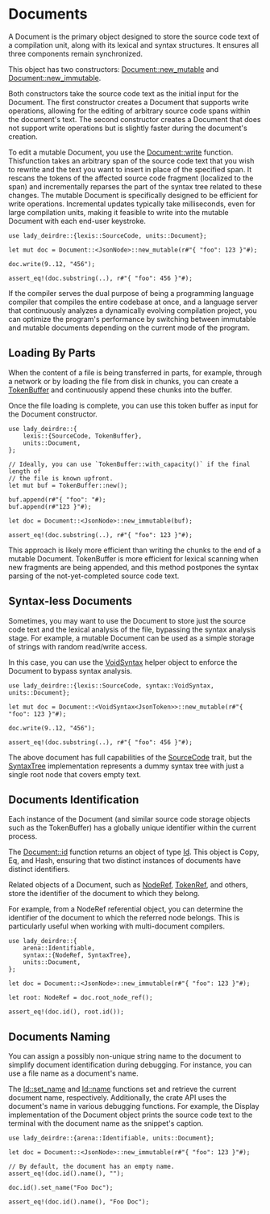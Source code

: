 <!------------------------------------------------------------------------------
  This file is part of "Lady Deirdre", a compiler front-end foundation
  technology.

  This work is proprietary software with source-available code.

  To copy, use, distribute, or contribute to this work, you must agree to
  the terms of the General License Agreement:

  https://github.com/Eliah-Lakhin/lady-deirdre/blob/master/EULA.md

  The agreement grants a Basic Commercial License, allowing you to use
  this work in non-commercial and limited commercial products with a total
  gross revenue cap. To remove this commercial limit for one of your
  products, you must acquire a Full Commercial License.

  If you contribute to the source code, documentation, or related materials,
  you must grant me an exclusive license to these contributions.
  Contributions are governed by the "Contributions" section of the General
  License Agreement.

  Copying the work in parts is strictly forbidden, except as permitted
  under the General License Agreement.

  If you do not or cannot agree to the terms of this Agreement,
  do not use this work.

  This work is provided "as is", without any warranties, express or implied,
  except where such disclaimers are legally invalid.

  Copyright (c) 2024 Ilya Lakhin (Илья Александрович Лахин).
  All rights reserved.
------------------------------------------------------------------------------->

# Documents

A Document is the primary object designed to store the source code text of a
compilation unit, along with its lexical and syntax structures. It ensures all
three components remain synchronized.

This object has two
constructors: [Document::new_mutable](https://docs.rs/lady-deirdre/2.0.1/lady_deirdre/units/enum.Document.html#method.new_mutable)
and [Document::new_immutable](https://docs.rs/lady-deirdre/2.0.1/lady_deirdre/units/enum.Document.html#method.new_immutable).

Both constructors take the source code text as the initial input for the
Document. The first constructor creates a Document that supports write
operations, allowing for the editing of arbitrary source code spans within the
document's text. The second constructor creates a Document that does not support
write operations but is slightly faster during the document's creation.

To edit a mutable Document, you use
the [Document::write](https://docs.rs/lady-deirdre/2.0.1/lady_deirdre/units/enum.Document.html#method.write)
function. Thisfunction takes an arbitrary span of the source code text that you
wish to rewrite and the text you want to insert in place of the specified span.
It rescans the tokens of the affected source code fragment (localized to the
span) and incrementally reparses the part of the syntax tree related to these
changes. The mutable Document is specifically designed to be efficient for write
operations. Incremental updates typically take milliseconds, even for large
compilation units, making it feasible to write into the mutable Document with
each end-user keystroke.

```rust,noplayground
use lady_deirdre::{lexis::SourceCode, units::Document};

let mut doc = Document::<JsonNode>::new_mutable(r#"{ "foo": 123 }"#);

doc.write(9..12, "456");

assert_eq!(doc.substring(..), r#"{ "foo": 456 }"#);
```

If the compiler serves the dual purpose of being a programming language compiler
that compiles the entire codebase at once, and a language server that
continuously analyzes a dynamically evolving compilation project, you can
optimize the program's performance by switching between immutable and mutable
documents depending on the current mode of the program.

## Loading By Parts

When the content of a file is being transferred in parts, for example, through a
network or by loading the file from disk in chunks, you can create
a [TokenBuffer](https://docs.rs/lady-deirdre/2.0.1/lady_deirdre/lexis/struct.TokenBuffer.html)
and continuously append these chunks into the buffer.

Once the file loading is complete, you can use this token buffer as input for
the Document constructor.

```rust,noplayground
use lady_deirdre::{
    lexis::{SourceCode, TokenBuffer},
    units::Document,
};

// Ideally, you can use `TokenBuffer::with_capacity()` if the final length of
// the file is known upfront.
let mut buf = TokenBuffer::new();

buf.append(r#"{ "foo": "#);
buf.append(r#"123 }"#);

let doc = Document::<JsonNode>::new_immutable(buf);

assert_eq!(doc.substring(..), r#"{ "foo": 123 }"#);
```

This approach is likely more efficient than writing the chunks to the end of a
mutable Document. TokenBuffer is more efficient for lexical scanning when new
fragments are being appended, and this method postpones the syntax parsing of
the not-yet-completed source code text.

## Syntax-less Documents

Sometimes, you may want to use the Document to store just the source code text
and the lexical analysis of the file, bypassing the syntax analysis stage. For
example, a mutable Document can be used as a simple storage of strings with
random read/write access.

In this case, you can use
the [VoidSyntax](https://docs.rs/lady-deirdre/2.0.1/lady_deirdre/syntax/struct.VoidSyntax.html)
helper object to enforce the Document to bypass syntax analysis.

```rust,noplayground
use lady_deirdre::{lexis::SourceCode, syntax::VoidSyntax, units::Document};

let mut doc = Document::<VoidSyntax<JsonToken>>::new_mutable(r#"{ "foo": 123 }"#);

doc.write(9..12, "456");

assert_eq!(doc.substring(..), r#"{ "foo": 456 }"#);
```

The above document has full capabilities of
the [SourceCode](https://docs.rs/lady-deirdre/2.0.1/lady_deirdre/lexis/trait.SourceCode.html)
trait, but
the [SyntaxTree](https://docs.rs/lady-deirdre/2.0.1/lady_deirdre/syntax/trait.SyntaxTree.html)
implementation represents a dummy syntax tree with just a single root node that
covers empty text.

## Documents Identification

Each instance of the Document (and similar source code storage objects such as
the TokenBuffer) has a globally unique identifier within the current process.

The [Document::id](https://docs.rs/lady-deirdre/2.0.1/lady_deirdre/units/enum.Document.html#method.id)
function returns an object of
type [Id](https://docs.rs/lady-deirdre/2.0.1/lady_deirdre/arena/struct.Id.html).
This object is Copy, Eq, and Hash, ensuring that two distinct instances of
documents have distinct identifiers.

Related objects of a Document, such
as [NodeRef](https://docs.rs/lady-deirdre/2.0.1/lady_deirdre/syntax/struct.NodeRef.html),
[TokenRef](https://docs.rs/lady-deirdre/2.0.1/lady_deirdre/lexis/struct.TokenRef.html),
and others, store the identifier of the document to which they belong.

For example, from a NodeRef referential object, you can determine the identifier
of the document to which the referred node belongs. This is particularly useful
when working with multi-document compilers.

```rust,noplayground
use lady_deirdre::{
    arena::Identifiable,
    syntax::{NodeRef, SyntaxTree},
    units::Document,
};

let doc = Document::<JsonNode>::new_immutable(r#"{ "foo": 123 }"#);

let root: NodeRef = doc.root_node_ref();

assert_eq!(doc.id(), root.id());
```

## Documents Naming

You can assign a possibly non-unique string name to the document to simplify
document identification during debugging. For instance, you can use a file name
as a document's name.

The [Id::set_name](https://docs.rs/lady-deirdre/2.0.1/lady_deirdre/arena/struct.Id.html#method.set_name)
and [Id::name](https://docs.rs/lady-deirdre/2.0.1/lady_deirdre/arena/struct.Id.html#method.name)
functions set and retrieve the current document name, respectively.
Additionally, the crate API uses the document's name in various debugging
functions. For example, the Display implementation of the Document object prints
the source code text to the terminal with the document name as the snippet's
caption.

```rust,noplayground
use lady_deirdre::{arena::Identifiable, units::Document};

let doc = Document::<JsonNode>::new_immutable(r#"{ "foo": 123 }"#);

// By default, the document has an empty name.
assert_eq!(doc.id().name(), "");

doc.id().set_name("Foo Doc");

assert_eq!(doc.id().name(), "Foo Doc");
```
